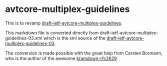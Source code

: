 # avtcore-multiplex-guidelines

This is to revamp [draft-ietf-avtcore-multiplex-guidelines](https://tools.ietf.org/html/draft-ietf-avtcore-multiplex-guidelines).

This markdown file is converted directly from draft-ietf-avtcore-multiplex-guidelines-03.xml which is the xml source of the [draft-ietf-avtcore-multiplex-guidelines-03](https://www.ietf.org/archive/id/draft-ietf-avtcore-multiplex-guidelines-03.txt).

The conversion is made possible with the great help from Carsten Bormann, who is the author of the awesome [kramdown-rfc2629](https://github.com/cabo/kramdown-rfc2629).

